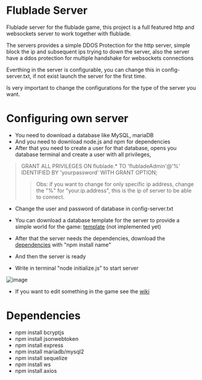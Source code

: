 # Flublade Server

Flublade server for the flublade game, this project is a full featured http and websockets server to work together with flublade.

The servers provides a simple DDOS Protection for the http server, simple block the ip and subsequent ips trying to down the server, also
the server have a ddos protection for multiple handshake for websockets connections

Everthing in the server is configurable, you can change this in config-server.txt, if not exist launch the server for the first time.

Is very important to change the configurations for the type of the server you want.

# Configuring own server

- You need to download a database like MySQL, mariaDB
- And you need to download node.js and npm for dependencies
- After that you need to create a user for that database, opens you database terminal and create a user with all privileges,
> GRANT ALL PRIVILEGES ON flublade.* TO 'flubladeAdmin'@'%' IDENTIFIED BY 'yourpassword' WITH GRANT OPTION;
> > Obs: if you want to change for only specific ip address, change the "%" for "your.ip.address", this is the ip of server to be able to connect.
- Change the user and password of database in config-server.txt
- You can download a database template for the server to provide a simple world for the game: [template](https://github.com/LeandroTheDev/flublade_backend/not_implemented) (not implemented yet)

- After that the server needs the dependencies, download the [dependencies](https://github.com/LeandroTheDev/flublade_backend/tree/main#dependencies) with "npm install name"
- And then the server is ready
- Write in terminal "node initialize.js" to start server

![image](https://user-images.githubusercontent.com/106118473/236652006-d19962d9-2f60-46ba-8ae0-5cf136f2664b.png)


- If you want to edit something in the game see the [wiki](https://github.com/LeandroTheDev/flublade_backend/wiki)

# Dependencies
- npm install bcryptjs
- npm install jsonwebtoken
- npm install express
- npm install mariadb/mysql2
- npm install sequelize
- npm install ws
- npm install axios
